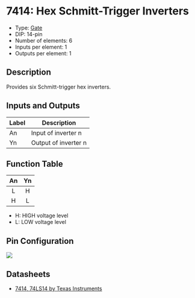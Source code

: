 # 7414: Hex Schmitt-Trigger Inverters

- Type: [Gate](gates.md)
- DIP: 14-pin
- Number of elements: 6
- Inputs per element: 1
- Outputs per element: 1

## Description

Provides six Schmitt-trigger hex inverters.

## Inputs and Outputs

| Label | Description            |
| ----- | ---------------------- |
| An    | Input of inverter n    |
| Yn    | Output of inverter n   |

## Function Table

| An  | Yn  |
|:---:|:---:|
| L   | H   |
| H   | L   |

- H: HIGH voltage level
- L: LOW voltage level

## Pin Configuration

![](../dia/7434-dip.png)

## Datasheets

- [7414, 74LS14 by Texas Instruments](http://www.ti.com/lit/ds/symlink/sn5414.pdf)
